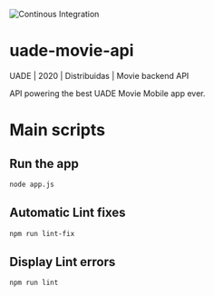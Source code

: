 ![Continous Integration](https://github.com/pawap90/uade-movie-api/workflows/Continous%20Integration/badge.svg)

# uade-movie-api
UADE | 2020 | Distribuidas | Movie backend API

API powering the best UADE Movie Mobile app ever.

# Main scripts

## Run the app
```sh
node app.js
```

## Automatic Lint fixes
```sh
npm run lint-fix
```

## Display Lint errors 
```sh
npm run lint
```
